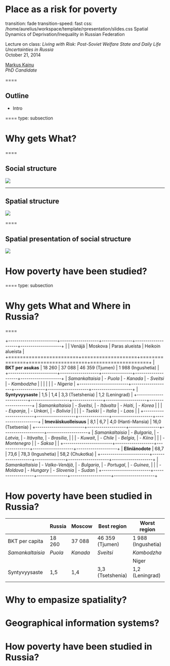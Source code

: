Place as a risk for poverty
=======================================================
transition: fade
transition-speed: fast
css: /home/aurelius/workspace/template/rpresentation/slides.css
Spatial Dynamics of Deprivation/Inequality in Russian Federation

Lecture on class: *Living with Risk: Post-Soviet Welfare State and Daily Life Uncertainties in Russia* </br>
October 21, 2014

[Markus Kainu](http://markuskainu.fi) </br>
*PhD Candidate* </br> 




====

## Outline

- Intro




====
type: subsection

<h1>Why gets What?</h1>

====

## Social structure

![](http://upload.wikimedia.org/wikipedia/commons/b/bf/Pyramid_of_Capitalist_System.png)

****

## Spatial structure

![](http://www.mapsofworld.com/international-airports/maps/finland-airports-map.jpg)

====

## Spatial presentation of social structure

![](http://globalsociology.com/files/2013/02/Where-the-nations-highest-earners-live-1tl5c8w.png)



How poverty have been studied?
====



====
type: subsection

<h1>Why gets What and Where in Russia?</h1>


====

+------------------------+-------------------+---------------+--------------------+--------------------+
|                        |       Venäjä      |    Moskova    |   Paras alueista   |  Heikoin alueista  |
+========================+===================+===============+====================+====================+
| **BKT per asukas**     | 18 260            | 37 088        | 46 359 (Tjumen)    | 1 988 (Ingushetia) |
+------------------------+-------------------+---------------+--------------------+--------------------+
| *Samankaltaisia*       | - *Puola*         | - *Kanada*    | - *Sveitsi*        | - *Kambodzha*      |
|                        |                   |               |                    | - *Nigeria*        |
+------------------------+-------------------+---------------+--------------------+--------------------+
| **Syntyvyysaste**      | 1,5               | 1,4           | 3,3 (Tsetshenia)   | 1,2 (Leningrad)    |
+------------------------+-------------------+---------------+--------------------+--------------------+
| *Samankaltaisia*       | - *Sveitsi*,      | - *Itävalta*  | - *Haiti*,         | - *Korea*          |
|                        | - *Espanja*,      | - *Unkari*,   | - *Bolivia*        |                    |
|                        | - *Tsekki*        | - *Italia*    | - *Laos*           |                    |
+------------------------+-------------------+---------------+--------------------+--------------------+
| **Imeväiskuolleisuus** | 8,1               | 6,7           | 4,0 (Hanti-Mansia) | 16,0 (Tsetsenia)   |
+------------------------+-------------------+---------------+--------------------+--------------------+
| *Samankaltaisia*       | - *Bulgaria*,     | - *Latvia*,   | - *Itävalta*,      | - *Brasilia*,      |
|                        | - *Kuwait*,       | - *Chile*     | - *Belgia*,        | - *Kiina*          |
|                        | - *Montenegro*    |               | - *Saksa*          |                    |
+------------------------+-------------------+---------------+--------------------+--------------------+
| **Eliniänodote**       | 68,7              | 73,6          | 78,3 (Ingushetia)  | 58,2 (Chukotka)    |
+------------------------+-------------------+---------------+--------------------+--------------------+
| *Samankaltaisia*       | - *Valko-Venäjä*, | - *Bulgaria*, | - *Portugal*,      | - *Guinea*,        |
|                        | - *Moldova*       | - *Hungary*   | - *Slovenia*       | - *Sudan*          |
+------------------------+-------------------+---------------+--------------------+--------------------+


How poverty have been studied in Russia?
====

|                  |   Russia  |   Moscow   |   Best region    |    Worst region    |
|------------------|-----------|------------|------------------|--------------------|
| BKT per capita   | 18 260    | 37 088     | 46 359 (Tjumen)  | 1 988 (Ingushetia) |
| *Samankaltaisia* | *Puola* | *Kanada* | *Sveitsi*      | *Kambodzha*      |
|                  |           |            |                  |  Niger            |
| Syntyvyysaste    | 1,5       | 1,4        | 3,3 (Tsetshenia) | 1,2 (Leningrad)    |
|                  |           |            |                  |                    |



Why to empasize spatiality?
====



Geographical information systems?
====



How poverty have been studied in Russia?
====
